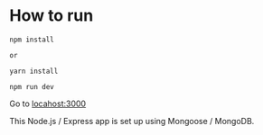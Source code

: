 # How to run

```
npm install

or

yarn install
```

```
npm run dev
```

Go to [locahost:3000](http://localhost:3000)

This Node.js / Express app is set up using Mongoose / MongoDB.
